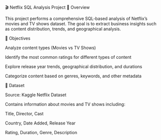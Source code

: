 🎬 Netflix SQL Analysis Project
📌 Overview

This project performs a comprehensive SQL-based analysis of Netflix’s movies and TV shows dataset. The goal is to extract business insights such as content distribution, trends, and geographical analysis.

🎯 Objectives

Analyze content types (Movies vs TV Shows)

Identify the most common ratings for different types of content

Explore release year trends, geographical distribution, and durations

Categorize content based on genres, keywords, and other metadata

📂 Dataset

Source: Kaggle Netflix Dataset

Contains information about movies and TV shows including:

Title, Director, Cast

Country, Date Added, Release Year

Rating, Duration, Genre, Description
